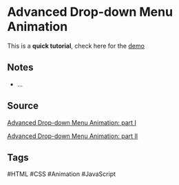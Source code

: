 # Advanced Drop-down Menu Animation
This is a **quick tutorial**, check here for the [demo](https://aldopolojr.github.io/drop-down/)

## Notes
- …

## Source
[Advanced Drop-down Menu Animation: part I](https://youtu.be/A0NNmC3bazI)

[Advanced Drop-down Menu Animation: part II](https://youtu.be/P01FdxjTQn4)

## Tags
#HTML #CSS #Animation #JavaScript